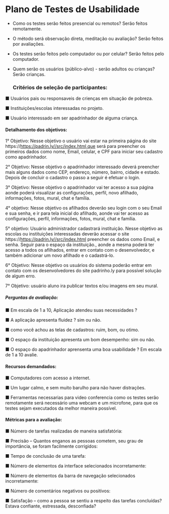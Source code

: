 # Plano de Testes de Usabilidade
- Como os testes serão feitos presencial ou remotos?
Serão feitos remotamente.

- O método será observação direta, meditação ou avaliação?
Serão feitos por avaliações.

- Os testes serão feitos pelo computador ou por celular?
Serão feitos pelo computador.

- Quem serão os usuários (público-alvo) - serão adultos ou crianças?
Serão crianças.

  ### Critérios de seleção de participantes:

■ Usuários pais ou  responsaveis de crienças em situaçâo de pobreza.

■ Instituições/escolas interessadas no projeto.

■ Usuário interessado em ser apadrinhador de alguma criança.

#### Detalhamento dos objetivos: 

1° Objetivo: Nesse objetivo o usuário vai estar na primeira página do site https://https://padrin.ly//src/index.html,que será para preencher os primeiros dados como nome, Email, celular, e CPF para iniciar seu cadastro como apadrinhador.

2° Objetivo: Nesse objetivo o apadrinhador interessado deverá preencher mais alguns dados como CEP, endereço, número, bairro, cidade e estado. Depois de concluir o cadastro o passo a seguir é efetuar o login. 

3° Objetivo: Nesse objetivo o apadrinhador vai ter acesso a sua página aonde poderá visualizar as configurações, perfil, novo afilhado, informações, fotos, mural, chat e família.

4° objetivo: Nesse objetivo os afilhados deverão seu login com o seu Email e sua senha, e ir para tela inicial do afilhado, aonde vai ter acesso as configurações, perfil, informações, fotos, mural, chat e família. 

5° objetivo: Usuário administrador cadastrará instituição. Nesse objetivo as escolas ou instituições interessadas deverão acessar o site https://https://padrin.ly//src/index.html preencher os dados como Email, e senha. Seguir para o espaço da instituição., aonde a mesma poderá ter acesso a todos os afilhados, entrar em contato com o desenvolvedor, e também adicionar um novo afilhado e o cadastrá-lo.

6° Objetivo: Nesse objetivo os usuários do sistema poderão entrar em contato com os desenvolvedores do site padrinho.ly para possível solução de algum erro.

7° Objetivo: usuário aluno ira publicar textos e/ou imagens em seu mural.

##### Perguntas de avaliação:

■ Em  escala de 1 a 10, Aplicação atendeu suas necessidades ?

■ A aplicação apresenta fluidez ? sim ou não.

■ como você achou as telas de cadastros: ruim, bom, ou otimo.

■ O espaço da instituição apresenta um bom desempenho: sim ou nâo.

■  O espaço do apadrinhador aprensenta uma boa usabilidade ? Em escala de 1 a 10 avalie.

#### Recursos demandados:

■ Computadores com acesso a internet.

■ Um lugar calmo, e  sem muito barulho para não haver distrações.

■ Ferramentas necessarias para video conferencia como os testes serão remotamente será necessário uma webcam e um microfone, para que os testes sejam executados da melhor maneira possível. 

#### Métricas para a avaliação:

■ Número de tarefas realizadas de maneira satisfatória: 

■ Precisão – Quantos enganos as pessoas cometem, seu grau de importância, se foram facilmente corrigidos: 

■ Tempo de conclusão de uma tarefa:

■ Número de elementos da interface selecionados incorretamente:

■ Número de elementos da barra de navegação selecionados incorretamente: 

■ Número de comentários negativos ou positivos: 

■ Satisfação – como a pessoa se sentiu a respeito das tarefas concluídas? Estava confiante, estressada, desconfiada?


